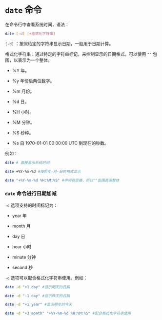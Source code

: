 # `date` 命令

在命令行中查看系统时间，语法：

```bash
date [-d] [+格式化字符串]
```

`[-d]` ：按照给定的字符串显示日期，一般用于日期计算。

格式化字符串：通过特定的字符串标记，来控制显示的日期格式。可以使用 `""` 包围，以表示为一个整体。

- %Y 年。

- %y 年份后两位数字。

- %m 月份。

- %d 日。

- %H 小时。

- %M 分钟。

- %S 秒种。

- %s 自 1970-01-01 00:00:00 UTC 到现在的秒数。

例如：

```bash
date # 直接显示系统时间

date +%Y-%m-%d #按照年-月-日的格式显示

date "+%Y-%m-%d %H:%M:%S" #中间有空格，所以""包围表示整体
```

### `date` 命令进行日期加减

`-d` 选项支持的时间标记为：

- year 年

- month 月

- day 日

- hour 小时

- minute 分钟

- second 秒

`-d` 选项可以配合格式化字符串使用。例如：

```bash
date -d "+1 day" #显示明天的日期

date -d "-1 day" #显示昨天的日期

date -d "+1 year" #显示明年的今天

date -d "+3 month" "+%Y-%m-%d %H:%M:%S" #配合格式化字符串使用
```